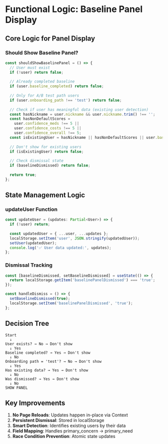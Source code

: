 # Functional Logic: Baseline Panel Display

## Core Logic for Panel Display

### Should Show Baseline Panel?
```typescript
const shouldShowBaselinePanel = () => {
  // User must exist
  if (!user) return false;
  
  // Already completed baseline
  if (user.baseline_completed) return false;
  
  // Only for A/B test path users
  if (user.onboarding_path !== 'test') return false;
  
  // Check if user has meaningful data (existing user detection)
  const hasNickname = user.nickname && user.nickname.trim() !== '';
  const hasNonDefaultScores = 
    user.confidence_meds !== 5 || 
    user.confidence_costs !== 5 || 
    user.confidence_overall !== 5;
  const isExistingUser = hasNickname || hasNonDefaultScores || user.baseline_completed;
  
  // Don't show for existing users
  if (isExistingUser) return false;
  
  // Check dismissal state
  if (baselineDismissed) return false;
  
  return true;
};
```

## State Management Logic

### updateUser Function
```typescript
const updateUser = (updates: Partial<User>) => {
  if (!user) return;
  
  const updatedUser = { ...user, ...updates };
  localStorage.setItem('user', JSON.stringify(updatedUser));
  setUser(updatedUser);
  console.log('✅ User data updated:', updates);
};
```

### Dismissal Tracking
```typescript
const [baselineDismissed, setBaselineDismissed] = useState(() => {
  return localStorage.getItem('baselinePanelDismissed') === 'true';
});

const handleDismiss = () => {
  setBaselineDismissed(true);
  localStorage.setItem('baselinePanelDismissed', 'true');
};
```

## Decision Tree
```
Start
  ↓
User exists? → No → Don't show
  ↓ Yes
Baseline completed? → Yes → Don't show
  ↓ No
Onboarding path = 'test'? → No → Don't show
  ↓ Yes
Has existing data? → Yes → Don't show
  ↓ No
Was dismissed? → Yes → Don't show
  ↓ No
SHOW PANEL
```

## Key Improvements
1. **No Page Reloads**: Updates happen in-place via Context
2. **Persistent Dismissal**: Stored in localStorage
3. **Smart Detection**: Identifies existing users by their data
4. **Field Mapping**: Handles primary_concern → primary_need
5. **Race Condition Prevention**: Atomic state updates